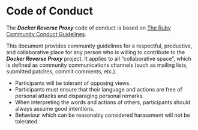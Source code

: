 # Code of Conduct

The ***Docker Reverse Proxy*** code of conduct is based on [The Ruby Community Conduct Guidelines](https://www.ruby-lang.org/en/conduct/).

This document provides community guidelines for a respectful, productive, and collaborative place for any person who 
is willing to contribute to the ***Docker Reverse Proxy*** project. It applies to all “collaborative space”, which is 
defined as community communications channels (such as mailing lists, submitted patches, commit comments, etc.).

- Participants will be tolerant of opposing views.
- Participants must ensure that their language and actions are free of personal attacks and disparaging personal remarks.
- When interpreting the words and actions of others, participants should always assume good intentions.
- Behaviour which can be reasonably considered harassment will not be tolerated.
